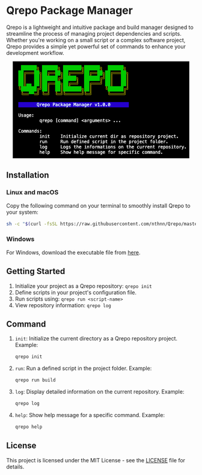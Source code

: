 # Qrepo Package Manager

Qrepo is a lightweight and intuitive package and build manager designed to streamline the process of managing project dependencies and scripts. Whether you're working on a small script or a complex software project, Qrepo provides a simple yet powerful set of commands to enhance your development workflow.

<p align="center">
    <img src="./assets/screenshot.png" />
</p>

## Installation

### Linux and macOS

Copy the following command on your terminal to smoothly install Qrepo to your system:

```bash
sh -c "$(curl -fsSL https://raw.githubusercontent.com/nthnn/Qrepo/master/support/install.sh)"
```

### Windows

For Windows, download the executable file from [here](https://github.com/nthnn/Qrepo/releases).

## Getting Started

1. Initialize your project as a Qrepo repository: `qrepo init`
2. Define scripts in your project's configuration file.
3. Run scripts using: `qrepo run <script-name>`
4. View repository information: `qrepo log`

## Command

1. `init`: Initialize the current directory as a Qrepo repository project.
    Example:
    ```bash
    qrepo init
    ```

2. `run`: Run a defined script in the project folder.
    Example:
    ```bash
    qrepo run build
    ```

3. `log`: Display detailed information on the current repository.
    Example:
    ```bash
    qrepo log
    ```

4. `help`: Show help message for a specific command.
    Example:
    ```bash
    qrepo help
    ```

## License

This project is licensed under the MIT License - see the [LICENSE](LICENSE) file for details.